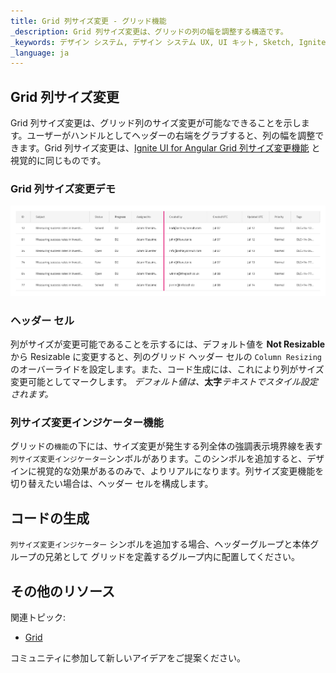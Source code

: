 ```yaml
---
title: Grid 列サイズ変更 - グリッド機能
_description: Grid 列サイズ変更は、グリッドの列の幅を調整する構造です。
_keywords: デザイン システム, デザイン システム UX, UI キット, Sketch, Ignite UI for Angular, Sketch to Angular, Angular, Angular デザイン システム, Sketch からコードをエクスポート, Angular 用のデザイン キット, Sketch HTML, Sketch to HTML, Sketch UI キット
_language: ja
---
```


## Grid 列サイズ変更

Grid 列サイズ変更は、グリッド列のサイズ変更が可能なできることを示します。ユーザーがハンドルとしてヘッダーの右端をグラブすると、列の幅を調整できます。Grid 列サイズ変更は、[Ignite UI for Angular Grid 列サイズ変更機能](https://jp.infragistics.com/products/ignite-ui-angular/angular/components/grid/column_resizing.html) と視覚的に同じものです。

### Grid 列サイズ変更デモ

<img class="responsive-img" src="../images/grid_column_resizing_demo.png" srcset="../images/grid_column_resizing_demo@2x.png 2x" />

### ヘッダー セル

列がサイズが変更可能であることを示するには、デフォルト値を **Not Resizable** から Resizable に変更すると、列のグリッド ヘッダー セルの `Column Resizing` のオーバーライドを設定します。また、コード生成には、これにより列がサイズ変更可能としてマークします。
_デフォルト値は、_**太字**_テキストでスタイル設定されます。_

### 列サイズ変更インジケーター機能

グリッドの`機能`の下には、サイズ変更が発生する列全体の強調表示境界線を表す `列サイズ変更インジケーター`シンボルがあります。このシンボルを追加すると、デザインに視覚的な効果があるのみで、よりリアルになります。列サイズ変更機能を切り替えたい場合は、ヘッダー セルを構成します。

## コードの生成

`列サイズ変更インジケーター` シンボルを追加する場合、ヘッダーグループと本体グループの兄弟として グリッドを定義するグループ内に配置してください。

## その他のリソース

関連トピック:

- [Grid](grid.md)
  <div class="divider--half"></div>

コミュニティに参加して新しいアイデアをご提案ください。

